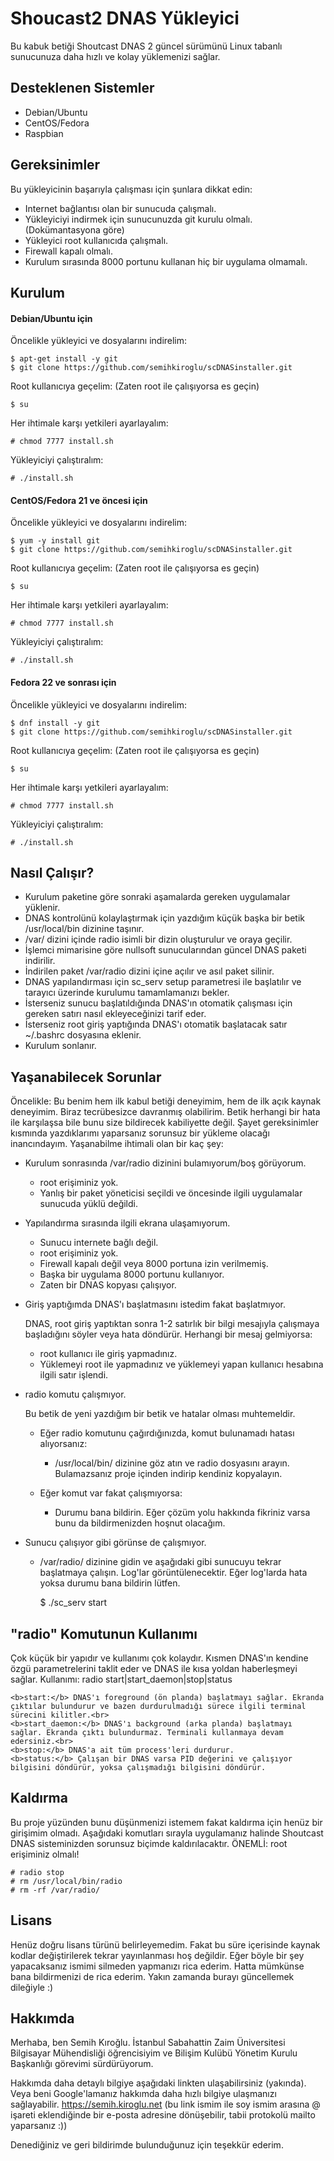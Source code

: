 Shoucast2 DNAS Yükleyici
==========================

Bu kabuk betiği Shoutcast DNAS 2 güncel sürümünü Linux tabanlı sunucunuza daha hızlı ve kolay yüklemenizi sağlar.

## Desteklenen Sistemler
* Debian/Ubuntu
* CentOS/Fedora
* Raspbian

## Gereksinimler
Bu yükleyicinin başarıyla çalışması için şunlara dikkat edin:

* Internet bağlantısı olan bir sunucuda çalışmalı.
* Yükleyiciyi indirmek için sunucunuzda git kurulu olmalı. (Dokümantasyona göre)
* Yükleyici root kullanıcıda çalışmalı.
* Firewall kapalı olmalı.
* Kurulum sırasında 8000 portunu kullanan hiç bir uygulama olmamalı.


## Kurulum
#### Debian/Ubuntu için

Öncelikle yükleyici ve dosyalarını indirelim:
	
	$ apt-get install -y git
	$ git clone https://github.com/semihkiroglu/scDNASinstaller.git
	
Root kullanıcıya geçelim: (Zaten root ile çalışıyorsa es geçin)
	
	$ su

Her ihtimale karşı yetkileri ayarlayalım:

	# chmod 7777 install.sh
	
Yükleyiciyi çalıştıralım:

	# ./install.sh

#### CentOS/Fedora 21 ve öncesi için

Öncelikle yükleyici ve dosyalarını indirelim:
	
	$ yum -y install git
	$ git clone https://github.com/semihkiroglu/scDNASinstaller.git
	
Root kullanıcıya geçelim: (Zaten root ile çalışıyorsa es geçin)
	
	$ su

Her ihtimale karşı yetkileri ayarlayalım:

	# chmod 7777 install.sh
	
Yükleyiciyi çalıştıralım:

	# ./install.sh

#### Fedora 22 ve sonrası için

Öncelikle yükleyici ve dosyalarını indirelim:
	
	$ dnf install -y git
	$ git clone https://github.com/semihkiroglu/scDNASinstaller.git
	
Root kullanıcıya geçelim: (Zaten root ile çalışıyorsa es geçin)
	
	$ su

Her ihtimale karşı yetkileri ayarlayalım:

	# chmod 7777 install.sh
	
Yükleyiciyi çalıştıralım:

	# ./install.sh

## Nasıl Çalışır?

* Kurulum paketine göre sonraki aşamalarda gereken uygulamalar yüklenir.
* DNAS kontrolünü kolaylaştırmak için yazdığım küçük başka bir betik /usr/local/bin dizinine taşınır.
* /var/ dizini içinde radio isimli bir dizin oluşturulur ve oraya geçilir.
* İşlemci mimarisine göre nullsoft sunucularından güncel DNAS paketi indirilir.
* İndirilen paket /var/radio dizini içine açılır ve asıl paket silinir.
* DNAS yapılandırması için sc_serv setup parametresi ile başlatılır ve tarayıcı üzerinde kurulumu tamamlamanızı bekler.
* İsterseniz sunucu başlatıldığında DNAS'ın otomatik çalışması için gereken satırı nasıl ekleyeceğinizi tarif eder.
* İsterseniz root giriş yaptığında DNAS'ı otomatik başlatacak satır ~/.bashrc dosyasına eklenir.
* Kurulum sonlanır.

## Yaşanabilecek Sorunlar

Öncelikle: Bu benim hem ilk kabul betiği deneyimim, hem de ilk açık kaynak deneyimim. Biraz tecrübesizce davranmış olabilirim. Betik herhangi bir hata ile karşılaşsa bile bunu size bildirecek kabiliyette değil. Şayet gereksinimler kısmında yazdıklarımı yaparsanız sorunsuz bir yükleme olacağı inancındayım.
Yaşanabilme ihtimali olan bir kaç şey:

* Kurulum sonrasında /var/radio dizinini bulamıyorum/boş görüyorum.

	* root erişiminiz yok.
	* Yanlış bir paket yöneticisi seçildi ve öncesinde ilgili uygulamalar sunucuda yüklü değildi.
	
* Yapılandırma sırasında ilgili ekrana ulaşamıyorum.

	* Sunucu internete bağlı değil.
	* root erişiminiz yok.
	* Firewall kapalı değil veya 8000 portuna izin verilmemiş.
	* Başka bir uygulama 8000 portunu kullanıyor.
	* Zaten bir DNAS kopyası çalışıyor.
	
* Giriş yaptığımda DNAS'ı başlatmasını istedim fakat başlatmıyor.

	DNAS, root giriş yaptıktan sonra 1-2 satırlık bir bilgi mesajıyla çalışmaya başladığını söyler veya hata döndürür. Herhangi bir mesaj gelmiyorsa:
	
	* root kullanıcı ile giriş yapmadınız.
	* Yüklemeyi root ile yapmadınız ve yüklemeyi yapan kullanıcı hesabına ilgili satır işlendi.
	
* radio komutu çalışmıyor.

	Bu betik de yeni yazdığım bir betik ve hatalar olması muhtemeldir.
	
	* Eğer radio komutunu çağırdığınızda, komut bulunamadı hatası alıyorsanız:
	
		* /usr/local/bin/ dizinine göz atın ve radio dosyasını arayın. Bulamazsanız proje içinden indirip kendiniz kopyalayın.
		
	* Eğer komut var fakat çalışmıyorsa:
	
		* Durumu bana bildirin. Eğer çözüm yolu hakkında fikriniz varsa bunu da bildirmenizden hoşnut olacağım.
		
* Sunucu çalışıyor gibi görünse de çalışmıyor.

	* /var/radio/ dizinine gidin ve aşağıdaki gibi sunucuyu tekrar başlatmaya çalışın. Log'lar görüntülenecektir. Eğer log'larda hata yoksa durumu bana bildirin lütfen.

		$ ./sc_serv start

## "radio" Komutunun Kullanımı
Çok küçük bir yapıdır ve kullanımı çok kolaydır. Kısmen DNAS'ın kendine özgü parametrelerini taklit eder ve DNAS ile kısa yoldan haberleşmeyi sağlar.
Kullanımı: radio start|start_daemon|stop|status

	<b>start:</b> DNAS'ı foreground (ön planda) başlatmayı sağlar. Ekranda çıktılar bulundurur ve bazen durdurulmadığı sürece ilgili terminal sürecini kilitler.<br>
	<b>start_daemon:</b> DNAS'ı background (arka planda) başlatmayı sağlar. Ekranda çıktı bulundurmaz. Terminali kullanmaya devam edersiniz.<br>
	<b>stop:</b> DNAS'a ait tüm process'leri durdurur.
	<b>status:</b> Çalışan bir DNAS varsa PID değerini ve çalışıyor bilgisini döndürür, yoksa çalışmadığı bilgisini döndürür.


## Kaldırma
Bu proje yüzünden bunu düşünmenizi istemem fakat kaldırma için henüz bir girişimim olmadı. Aşağıdaki komutları sırayla uygulamanız halinde Shoutcast DNAS sisteminizden sorunsuz biçimde kaldırılacaktır.
ÖNEMLİ: root erişiminiz olmalı!

	# radio stop
	# rm /usr/local/bin/radio
	# rm -rf /var/radio/


## Lisans
Henüz doğru lisans türünü belirleyemedim. Fakat bu süre içerisinde kaynak kodlar değiştirilerek tekrar yayınlanması hoş değildir. Eğer böyle bir şey yapacaksanız ismimi silmeden yapmanızı rica ederim. Hatta mümkünse bana bildirmenizi de rica ederim.
Yakın zamanda burayı güncellemek dileğiyle :)


## Hakkımda
Merhaba, ben Semih Kıroğlu. İstanbul Sabahattin Zaim Üniversitesi Bilgisayar Mühendisliği öğrencisiyim ve Bilişim Kulübü Yönetim Kurulu Başkanlığı görevimi sürdürüyorum.

Hakkımda daha detaylı bilgiye aşağıdaki linkten ulaşabilirsiniz (yakında).
Veya beni Google'lamanız hakkımda daha hızlı bilgiye ulaşmanızı sağlayabilir.
<a href="https://semih.kiroglu.net">https://semih.kiroglu.net</a> (bu link ismim ile soy ismim arasına @ işareti eklendiğinde bir e-posta adresine dönüşebilir, tabii protokolü mailto yaparsanız :))


Denediğiniz ve geri bildirimde bulunduğunuz için teşekkür ederim.
